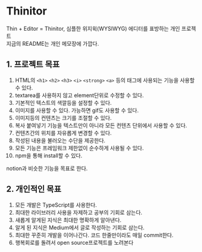 # Thinitor

Thin + Editor = Thinitor, 심플한 위지윅(WYSIWYG) 에디터를 표방하는 개인 프로젝트  
지금의 README는 개인 메모장에 가깝다.

## 1. 프로젝트 목표

1. HTML의 `<h1>` `<h2>` `<h3>` `<i>` `<strong>` `<a>` 등의 태그에 사용되는 기능을 사용할 수 있다.
2. textarea를 사용하지 않고 element단위로 수정할 수 있다.
3. 기본적인 텍스트의 색깔등을 설정할 수 있다.
4. 이미지를 사용할 수 있다. 가능하면 gif도 사용할 수 있다.
5. 이미지등의 컨텐츠는 크기를 조절할 수 있다.
6. 복사 붙여넣기 기능을 텍스트만이 아니라 모든 컨텐츠 단위에서 사용할 수 있다.
7. 컨텐츠간의 위치를 자유롭게 변경할 수 있다.
8. 작성된 내용을 불러오는 수단을 제공한다.
9. 모든 기능은 프레임워크 제한없이 순수하게 사용될 수 있다.
10. npm을 통해 install할 수 있다.

notion과 비슷한 기능을 목표로 한다.

## 2. 개인적인 목표

1. 모든 개발은 TypeScript를 사용한다.
2. 최대한 라이브러리 사용을 자제하고 공부의 기회로 삼는다.
3. 새롭게 알게된 지식은 최대한 명확하게 알아낸다.
4. 알게 된 지식은 Medium에서 글로 작성하는 기회로 삼는다.
5. 최대한 꾸준히 개발을 이어나간다. 코드 한줄만이라도 매일 commit한다.
6. 행복회로를 돌려서 open source프로젝트를 노려본다
